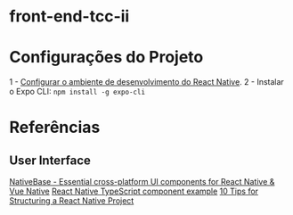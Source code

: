 # front-end-tcc-ii

# Configurações do Projeto

1 - [Configurar o ambiente de desenvolvimento do React Native](https://reactnative.dev/docs/environment-setup).
2 - Instalar o Expo CLI: `npm install -g expo-cli`

# Referências

## User Interface
[NativeBase - Essential cross-platform UI components for React Native & Vue Native](https://nativebase.io/)
[React Native TypeScript component example](https://docs.expo.io/versions/v37.0.0/react-native/typescript/#what-does-react-native--typescript-look)
[10 Tips for Structuring a React Native Project](https://dev.to/kadikraman/10-tips-for-structuring-a-react-native-project-k19)